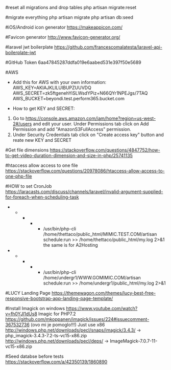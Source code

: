 #reset all migrations and drop tables
php artisan migrate:reset

#migrate everything
php artisan migrate
php artisan db:seed

#iOS/Android icon generator
https://makeappicon.com/

#Favicon generator
http://www.favicon-generator.org/

#laravel jwt boilerplate
https://github.com/francescomalatesta/laravel-api-boilerplate-jwt

#GitHub Token
6aa47845287ddfa019e6aabed531e397f50e5689

#AWS
- Add this for AWS with your own information: 
AWS_KEY=AKIAJKLILUIBUPZUUVDQ 
AWS_SECRET=zk5ftgenehYiSLWsdYPiz+N66QYr1NPEJgs/7TAQ 
AWS_BUCKET=beyondi.test.perform365.bucket.com

- How to get KEY and SECRET: 
1) Go to https://console.aws.amazon.com/iam/home?region=us-west-2#/users and edit your user. Under Permissions tab click on Add Permission and add "AmazonS3FullAccess" permission. 
2) Under Security Credentials tab click on "Create access key" button and reate new KEY and SECRET

#Get file dimensions
https://stackoverflow.com/questions/4847752/how-to-get-video-duration-dimension-and-size-in-php/25741135

#htaccess allow access to one file
https://stackoverflow.com/questions/20978086/htaccess-allow-access-to-one-php-file

#HOW to set CronJob
https://laracasts.com/discuss/channels/laravel/invalid-argument-supplied-for-foreach-when-scheduling-task
* * * * * /usr/bin/php-cli /home/thettaco/public_html/MIMIC.TEST.COM/artisan schedule:run >> /home/thettaco/public_html/my.log 2>&1
the same is for A2Hosting
* * * * * /usr/bin/php-cli /home/undergr1/WWW.GOMIMIC.COM/artisan schedule:run >> /home/undergr1/public_html/my.log 2>&1

#LUCY Landing Page
https://themewagon.com/themes/lucy-best-free-responsive-bootstrap-app-landing-page-template/

#Install Imagick on windows
https://www.youtube.com/watch?v=fh0YJl1dUs8
Imagic for PHP7.2
https://github.com/mkoppanen/imagick/issues/224#issuecomment-367532736 (ovo mi je pomoglo!!!)
Just use x86 
http://windows.php.net/downloads/pecl/snaps/imagick/3.4.3/ -> php_imagick-3.4.3-7.2-ts-vc15-x86.zip
http://windows.php.net/downloads/pecl/deps/ -> ImageMagick-7.0.7-11-vc15-x86.zip

#Seed databse before tests
https://stackoverflow.com/a/42350139/1860890